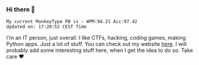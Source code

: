 ### Hi there 👋
<!-- PB START -->
```
My current MonkeyType PB is - WPM:94.21 Acc:97.42
Updated on: 17:20:52 CEST Time
```
<!-- PB END -->
I'm an IT person, just overall. I like CTFs, hacking, coding games, making Python apps. Just a lot of stuff.
You can check out my website [here](https://skill3472.github.io/).
I will probably add some interesting stuff here, when I get the idea to do so. Take care ❤️
